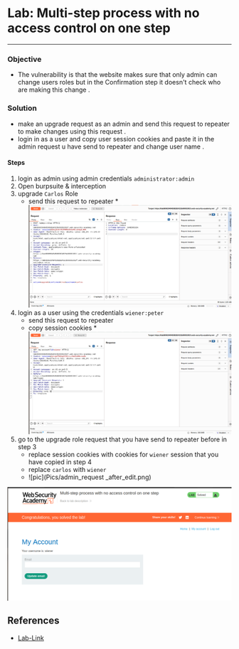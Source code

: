 # Lab: Multi-step process with no access control on one step 
---
### Objective 
* The vulnerability is that the website makes sure that only admin can change users roles but in the Confirmation step it doesn't check who are making this change .

### Solution 
* make an upgrade request as an admin and send this request to repeater to make changes using this request .
* login in as a user and copy user session cookies and paste it in the admin request u have send to repeater and change user name .
#### Steps
1. login as admin using admin credentials `administrator:admin`
1. Open burpsuite & interception
1. upgrade `Carlos` Role 
    * send this request to repeater
    *![pic](Pics/admin_request_before_edit.png)
1. login as a user using the credentials `wiener:peter`
    * send this request to repeater
    * copy session cookies
    *![pic](Pics/wienet_request.png)
1. go to the upgrade role request that you have send to repeater before in step 3 
    * replace session cookies with cookies for `wiener` session that you have copied in step 4 
    * replace `carlos` with `wiener`
    * ![pic](Pics/admin_request _after_edit.png)

![pic](Pics/Lab_solved.png)
## References
* [Lab-Link](https://portswigger.net/web-security/access-control/lab-multi-step-process-with-no-access-control-on-one-step)